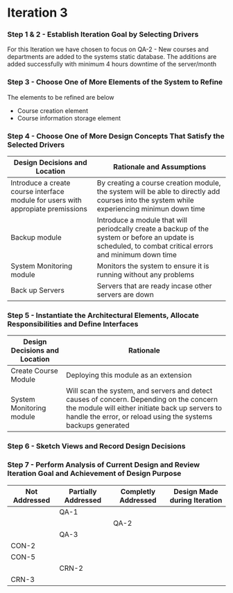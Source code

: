 # Iteration 3
### Step 1 & 2 - Establish Iteration Goal by Selecting Drivers
For this Iteration we have chosen to focus on QA-2 - New courses and departments are added to the systems static database. The additions are added successfully with minimum 4 hours downtime of the server/month
### Step 3 - Choose One of More Elements of the System to Refine
The elements to be refined are below  
* Course creation element
* Course information storage element
### Step 4 - Choose One of More Design Concepts That Satisfy the Selected Drivers
|Design Decisions and Location|Rationale and Assumptions|
|---|---|
|Introduce a create course interface module for users with appropiate premissions| By creating a course creation module, the system will be able to directly add courses into the system while experiencing minimun down time |
| Backup module | Introduce a module that will periodcally create a backup of the system or before an update is scheduled, to combat critical errors and minimum down time|
| System Monitoring module | Monitors the system to ensure it is running without any problems|
|Back up Servers | Servers that are ready incase other servers are down|

### Step 5 - Instantiate the Architectural Elements, Allocate Responsibilities and Define Interfaces

|Design Decisions and Location|Rationale|
|---|---|
|Create Course Module|Deploying this module as an extension |
| System Monitoring module | Will scan the system, and servers and detect causes of concern. Depending on the concern the module will either initiate back up servers to handle the error, or  reload using the systems backups generated|

### Step 6 - Sketch Views and Record Design Decisions
### Step 7 - Perform Analysis of Current Design and Review Iteration Goal and Achievement of Design Purpose
|Not Addressed| Partially Addressed|Completly Addressed|Design Made during Iteration|
|---|---|---|---|
|  | QA-1 |  ||
|  | |QA-2 |
|  | QA-3 |  ||
| CON-2 |  |  ||
| CON-5 |  |  ||
|  | CRN-2 |  ||
| CRN-3 |  |  ||

